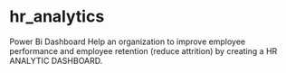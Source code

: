 # hr_analytics
Power Bi Dashboard
Help an organization to improve employee performance and employee retention (reduce attrition) by creating a HR ANALYTIC DASHBOARD.
